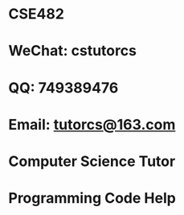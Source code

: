 # CSE482

# WeChat: cstutorcs

# QQ: 749389476

# Email: tutorcs@163.com

# Computer Science Tutor

# Programming Code Help
